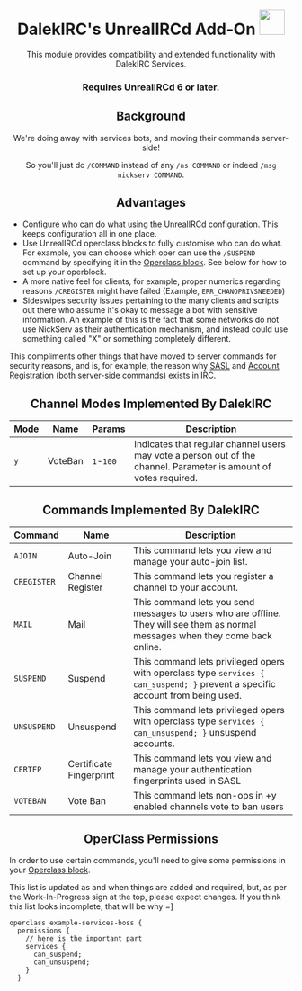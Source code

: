 # <div align="center">DalekIRC's UnrealIRCd Add-On <img src="https://cdn-icons-png.flaticon.com/512/5229/5229377.png" height="45" width="45"></div>

<div align="center">
This module provides compatibility and extended functionality with DalekIRC Services.
  
### <b>Requires UnrealIRCd 6 or later</b>.
</div>


## <div align="center">Background</div>
<div align="center">
We're doing away with services bots, and moving their commands server-side!

So you'll just do `/COMMAND` instead of any `/ns COMMAND` or indeed `/msg nickserv COMMAND`.
</div>

## <div align="center">Advantages</div>
- Configure who can do what using the UnrealIRCd configuration. This keeps configuration all in one place.
- Use UnrealIRCd operclass blocks to fully customise who can do what. For example, you can choose which oper can use the `/SUSPEND` command by specifying it in the [Operclass block](https://www.unrealircd.org/docs/Operclass_block). See below for how to set up your operblock.
- A more native feel for clients, for example, proper numerics regarding reasons `/CREGISTER` might have failed (Example, `ERR_CHANOPRIVSNEEDED`)
- Sideswipes security issues pertaining to the many clients and scripts out there who assume it's okay to message a bot with sensitive information. An example of this is the fact that some networks do not use NickServ as their authentication mechanism, and instead could use something called "X" or something completely different.

This compliments other things that have moved to server commands for security reasons, and is, for example, the reason why [SASL](https://ircv3.net/specs/extensions/sasl-3.2) and [Account Registration](https://ircv3.net/specs/extensions/account-registration) (both server-side commands) exists in IRC.

## <div align="center">Channel Modes Implemented By DalekIRC</div>

| Mode | Name | Params | Description |
|---|---|---|---|
| `y` | VoteBan | `1`-`100` | Indicates that regular channel users may vote a person out of the channel. Parameter is amount of votes required. |
## <div align="center">Commands Implemented By DalekIRC</div>

| Command | Name | Description |
|---|---|---|
| `AJOIN` | Auto-Join | This command lets you view and manage your auto-join list. |
| `CREGISTER` | Channel Register | This command lets you register a channel to your account. |
| `MAIL` | Mail | This command lets you send messages to users who are offline. They will see them as normal messages when they come back online. |
| `SUSPEND` | Suspend | This command lets privileged opers with operclass type `services { can_suspend; }` prevent a specific account from being used. |
| `UNSUSPEND` | Unsuspend | This command lets privileged opers with operclass type `services { can_unsuspend; }` unsuspend accounts. |
| `CERTFP` | Certificate Fingerprint | This command lets you view and manage your authentication fingerprints used in SASL |
| `VOTEBAN` | Vote Ban | This command lets non-ops in +y enabled channels vote to ban users |

## <div align="center">OperClass Permissions</div>
In order to use certain commands, you'll need to give some permissions in your [Operclass block](https://www.unrealircd.org/docs/Operclass_block).

This list is updated as and when things are added and required, but, as per the Work-In-Progress sign at the top, please expect changes. If you think this list looks incomplete, that will be why =]

```
operclass example-services-boss {
  permissions {
    // here is the important part
    services {
      can_suspend;
      can_unsuspend;
    }
  }
  ```
